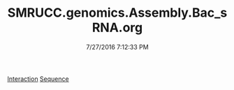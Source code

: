 ﻿---
title: SMRUCC.genomics.Assembly.Bac_sRNA.org
date: 7/27/2016 7:12:33 PM
---

[Interaction](T-SMRUCC.genomics.Assembly.Bac_sRNA.org.Interaction.html)
[Sequence](T-SMRUCC.genomics.Assembly.Bac_sRNA.org.Sequence.html)
